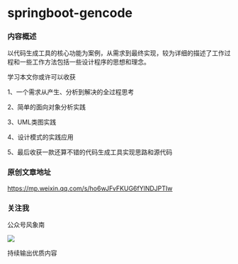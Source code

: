 # springboot-gencode

### 内容概述

以代码生成工具的核心功能为案例，从需求到最终实现，较为详细的描述了工作过程和一些工作方法包括一些设计程序的思想和理念。

学习本文你或许可以收获

1、一个需求从产生、分析到解决的全过程思考

2、简单的面向对象分析实践

3、UML类图实践

4、设计模式的实践应用

5、最后收获一款还算不错的代码生成工具实现思路和源代码


### 原创文章地址

https://mp.weixin.qq.com/s/ho6wJFvFKUG6fYlNDJPTIw


### 关注我

公众号风象南

![](https://raw.githubusercontent.com/yuboon/java-examples/master/springboot-gencode/doc/image/qrcode.jpg)

持续输出优质内容



